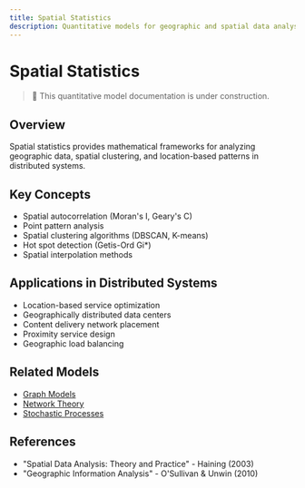 ```yaml
---
title: Spatial Statistics
description: Quantitative models for geographic and spatial data analysis
---
```


# Spatial Statistics

> 🚧 This quantitative model documentation is under construction.

## Overview
Spatial statistics provides mathematical frameworks for analyzing geographic data, spatial clustering, and location-based patterns in distributed systems.

## Key Concepts
- Spatial autocorrelation (Moran's I, Geary's C)
- Point pattern analysis
- Spatial clustering algorithms (DBSCAN, K-means)
- Hot spot detection (Getis-Ord Gi*)
- Spatial interpolation methods

## Applications in Distributed Systems
- Location-based service optimization
- Geographically distributed data centers
- Content delivery network placement
- Proximity service design
- Geographic load balancing

## Related Models
- [Graph Models](/architects-handbook/quantitative-analysis/graph-models/)
- [Network Theory](/architects-handbook/quantitative-analysis/network-theory/)
- [Stochastic Processes](/architects-handbook/quantitative-analysis/stochastic-processes/)

## References
- "Spatial Data Analysis: Theory and Practice" - Haining (2003)
- "Geographic Information Analysis" - O'Sullivan & Unwin (2010)